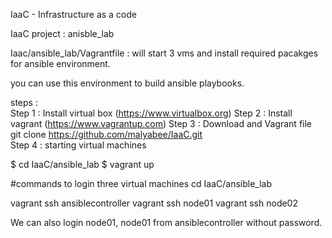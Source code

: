 IaaC - Infrastructure as a code 


IaaC project : anisble_lab

Iaac/ansible_lab/Vagrantfile  :  will start 3 vms and install required pacakges for ansible environment. 

you can use this environment to build ansible playbooks.


steps :  
Step 1 :  Install virtual box (https://www.virtualbox.org)
Step 2 :  Install vagrant  (https://www.vagrantup.com)
Step 3 :  Download and  Vagrant file  
       git clone https://github.com/malyabee/IaaC.git  
Step 4  : starting virtual machines 

 $ cd IaaC/ansible_lab
 $ vagrant up

#commands to login three virtual machines
cd IaaC/ansible_lab 

vagrant ssh ansiblecontroller
vagrant ssh node01
vagrant ssh node02


We can also login node01, node01 from ansiblecontroller without password.

